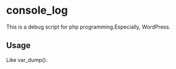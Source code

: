 # console_log
This is a debug script for php programming.Especially,  WordPress.

## Usage ##

Like var_dump().

  <?php
    // something to debug vriable or literal value.
    $foo = 'a';
    console_log($foo);


